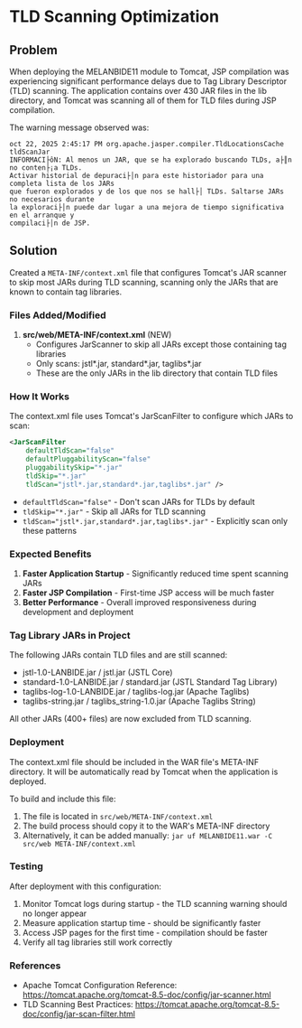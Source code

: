 # TLD Scanning Optimization

## Problem

When deploying the MELANBIDE11 module to Tomcat, JSP compilation was experiencing significant performance delays due to Tag Library Descriptor (TLD) scanning. The application contains over 430 JAR files in the lib directory, and Tomcat was scanning all of them for TLD files during JSP compilation.

The warning message observed was:
```
oct 22, 2025 2:45:17 PM org.apache.jasper.compiler.TldLocationsCache tldScanJar
INFORMACI├ôN: Al menos un JAR, que se ha explorado buscando TLDs, a├║n no conten├¡a TLDs. 
Activar historial de depuraci├│n para este historiador para una completa lista de los JARs 
que fueron explorados y de los que nos se hall├│ TLDs. Saltarse JARs no necesarios durante 
la exploraci├│n puede dar lugar a una mejora de tiempo significativa en el arranque y 
compilaci├│n de JSP.
```

## Solution

Created a `META-INF/context.xml` file that configures Tomcat's JAR scanner to skip most JARs during TLD scanning, scanning only the JARs that are known to contain tag libraries.

### Files Added/Modified

1. **src/web/META-INF/context.xml** (NEW)
   - Configures JarScanner to skip all JARs except those containing tag libraries
   - Only scans: jstl*.jar, standard*.jar, taglibs*.jar
   - These are the only JARs in the lib directory that contain TLD files

### How It Works

The context.xml file uses Tomcat's JarScanFilter to configure which JARs to scan:

```xml
<JarScanFilter 
    defaultTldScan="false"
    defaultPluggabilityScan="false"
    pluggabilitySkip="*.jar"
    tldSkip="*.jar"
    tldScan="jstl*.jar,standard*.jar,taglibs*.jar" />
```

- `defaultTldScan="false"` - Don't scan JARs for TLDs by default
- `tldSkip="*.jar"` - Skip all JARs for TLD scanning
- `tldScan="jstl*.jar,standard*.jar,taglibs*.jar"` - Explicitly scan only these patterns

### Expected Benefits

1. **Faster Application Startup** - Significantly reduced time spent scanning JARs
2. **Faster JSP Compilation** - First-time JSP access will be much faster
3. **Better Performance** - Overall improved responsiveness during development and deployment

### Tag Library JARs in Project

The following JARs contain TLD files and are still scanned:
- jstl-1.0-LANBIDE.jar / jstl.jar (JSTL Core)
- standard-1.0-LANBIDE.jar / standard.jar (JSTL Standard Tag Library)
- taglibs-log-1.0-LANBIDE.jar / taglibs-log.jar (Apache Taglibs)
- taglibs-string.jar / taglibs_string-1.0.jar (Apache Taglibs String)

All other JARs (400+ files) are now excluded from TLD scanning.

### Deployment

The context.xml file should be included in the WAR file's META-INF directory. It will be automatically read by Tomcat when the application is deployed.

To build and include this file:
1. The file is located in `src/web/META-INF/context.xml`
2. The build process should copy it to the WAR's META-INF directory
3. Alternatively, it can be added manually: `jar uf MELANBIDE11.war -C src/web META-INF/context.xml`

### Testing

After deployment with this configuration:
1. Monitor Tomcat logs during startup - the TLD scanning warning should no longer appear
2. Measure application startup time - should be significantly faster
3. Access JSP pages for the first time - compilation should be faster
4. Verify all tag libraries still work correctly

### References

- Apache Tomcat Configuration Reference: https://tomcat.apache.org/tomcat-8.5-doc/config/jar-scanner.html
- TLD Scanning Best Practices: https://tomcat.apache.org/tomcat-8.5-doc/config/jar-scan-filter.html
